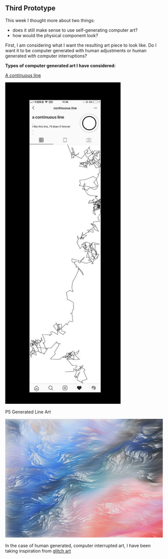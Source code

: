 ## Third Prototype

This week I thought more about two things:
- does it still make sense to use self-generating computer art?
- how would the physical component look?


First, I am considering what I want the resulting art piece to look like. Do I want it to be computer generated with human adjustments or human generated with computer interruptions?

**Types of computer generated art I have considered:**


[A continuous line](https://www.instagram.com/continuous.line/)


![A Continuous Line](/media/continuousline.JPG)


P5 Generated Line Art


![P5 Art](/media/p5art.jpg)


In the case of human generated, computer interrupted art, I have been taking inspiration from [glitch art](https://www.behance.net/collection/179486749/capstone)


